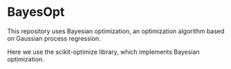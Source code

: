 # BayesOpt

This repository uses Bayesian optimization, an optimization algorithm based on Gaussian process regression. 

Here we use the scikit-optimize library, which implements Bayesian optimization.
